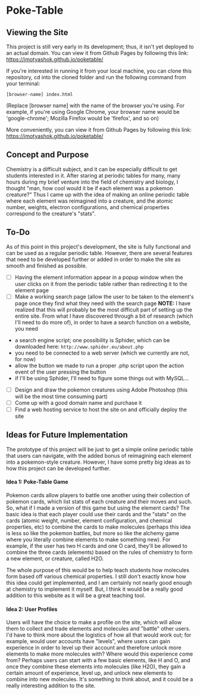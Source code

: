 # Poke-Table

## Viewing the Site 
This project is still very early in its development; thus, it isn't yet deployed to an actual domain. You can view it from Github Pages by following this link: https://imotyashok.github.io/poketable/

If you're interested in running it from your local machine, you can clone this repository, cd into the cloned folder and run the following command from your terminal:
```
[browser-name] index.html 
```
(Replace [browser name] with the name of the browser you're using. For example, if you're using Google Chrome, your browser name would be 'google-chrome'; Mozilla Firefox would be 'firefox', and so on) 

More conveniently, you can view it from Github Pages by following this link: https://imotyashok.github.io/poketable/ 

## Concept and Purpose
Chemistry is a difficult subject, and it can be especially difficult to get students interested in it. After staring at periodic tables for many, many hours during my brief venture into the field of chemistry and biology, I thought "man, how cool would it be if each element was a pokemon creature?" Thus I came up with the idea of making an online periodic table where each element was reimagined into a creature, and the atomic number, weights, electron configurations, and chemical properties correspond to the creature's "stats". 

## To-Do
As of this point in this project's development, the site is fully functional and can be used as a regular periodic table. However, there are several features that need to be developed further or added in order to make the site as smooth and finished as possible. 
- [ ] Having the element information appear in a popup window when the user clicks on it from the periodic table rather than redirecting it to the element page  
- [ ] Make a working search page (allow the user to be taken to the element's page once they find what they need with the search page
**NOTE:** I have realized that this will probably be the most difficult part of setting up the entire site. From what I have discovered through a bit of research (which I'll need to do more of), in order to have a search function on a website, you need
- a search engine script; one possibility is Sphider, which can be downloaded here: ```http://www.sphider.eu/about.php```
- you need to be connected to a web server (which we currently are not, for now)
- allow the button we made to run a proper .php script upon the action event of the user pressing the button
- if I'll be using Sphider, I'll need to figure some things out with MySQL...

- [ ] Design and draw the pokemon creatures using Adobe Photoshop (this will be the most time consuming part)
- [ ] Come up with a good domain name and purchase it 
- [ ] Find a web hosting service to host the site on and officially deploy the site 

## Ideas for Future Implementation
The prototype of this project will be just to get a simple online periodic table that users can navigate, with the added bonus of reimagining each element into a pokemon-style creature. However, I have some pretty big ideas as to how this project can be developed further. 
#### Idea 1: Poke-Table Game
Pokemon cards allow players to battle one another using their collection of pokemon cards, which list stats of each creature and their moves and such. So, what if I made a version of this game but using the element cards? The basic idea is that each player could use their cards and the "stats" on the cards (atomic weight, number, element configuration, and chemical properties, etc) to combine the cards to make molecules (perhaps this idea is less so like the pokemon battles, but more so like the alchemy game where you literally combine elements to make something new). For example, if the user has two H cards and one O card, they'll be allowed to combine the three cards (elements) based on the rules of chemistry to form a new element, or creature, called H2O. 

The whole purpose of this would be to help teach students how molecules form based off various chemical properties. I still don't exactly know how this idea could get implemented, and I am certainly not nearly good enough at chemistry to implement it myself. But, I think it would be a really good addition to this website as it will be a great teaching tool.

#### Idea 2: User Profiles
Users will have the choice to make a profile on the site, which will allow them to collect and trade elements and molecules and "battle" other users. I'd have to think more about the logistics of how all that would work out; for example, would user accounts have "levels", where users can gain experience in order to level up their account and therefore unlock more elements to make more molecules with? Where would this experience come from? Perhaps users can start with a few basic elements, like H and O, and once they combine these elements into molecules (like H2O), they gain a certain amount of experience, level up, and unlock new elements to combine into new molecules. It's something to think about, and it could be a really interesting addition to the site.

